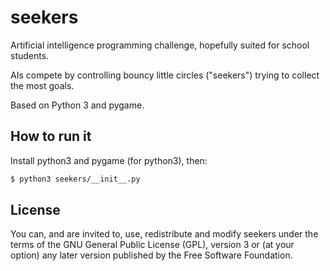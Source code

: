 # seekers

Artificial intelligence programming challenge, hopefully suited for school students.

AIs compete by controlling bouncy little circles ("seekers") trying to collect the most goals.

Based on Python 3 and pygame.

## How to run it

Install python3 and pygame (for python3), then:

```bash
$ python3 seekers/__init__.py
```

## License

You can, and are invited to, use, redistribute and modify seekers under the terms
of the GNU General Public License (GPL), version 3 or (at your option) any
later version published by the Free Software Foundation.